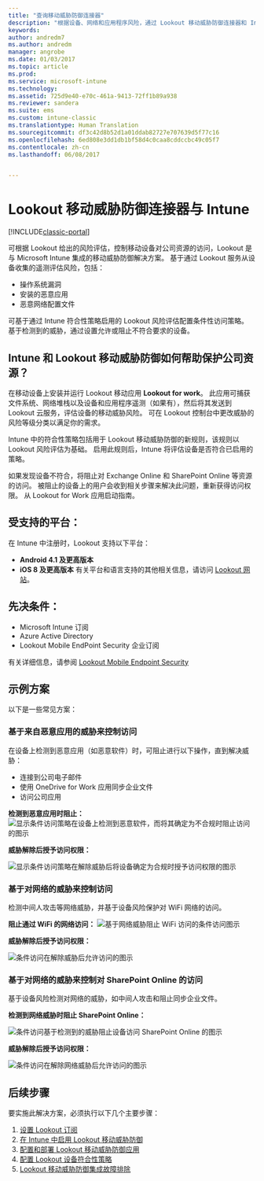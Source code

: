 ```yaml
---
title: "查询移动威胁防御连接器"
description: "根据设备、网络和应用程序风险，通过 Lookout 移动威胁防御连接器和 Intune 保护对公司资源的访问。"
keywords: 
author: andredm7
ms.author: andredm
manager: angrobe
ms.date: 01/03/2017
ms.topic: article
ms.prod: 
ms.service: microsoft-intune
ms.technology: 
ms.assetid: 725d9e40-e70c-461a-9413-72ff1b89a938
ms.reviewer: sandera
ms.suite: ems
ms.custom: intune-classic
ms.translationtype: Human Translation
ms.sourcegitcommit: df3c42d8b52d1a01ddab82727e707639d5f77c16
ms.openlocfilehash: 6ed808e3dd1db1bf58d4c0caa8cddccbc49c05f7
ms.contentlocale: zh-cn
ms.lasthandoff: 06/08/2017


---
```


# <a name="lookout-mobile-threat-defense-connector-with-intune"></a>Lookout 移动威胁防御连接器与 Intune

[!INCLUDE[classic-portal](../includes/classic-portal.md)]

可根据 Lookout 给出的风险评估，控制移动设备对公司资源的访问，Lookout 是与 Microsoft Intune 集成的移动威胁防御解决方案。 基于通过 Lookout 服务从设备收集的遥测评估风险，包括：
- 操作系统漏洞
- 安装的恶意应用
- 恶意网络配置文件

可基于通过 Intune 符合性策略启用的 Lookout 风险评估配置条件性访问策略。 基于检测到的威胁，通过设置允许或阻止不符合要求的设备。

## <a name="how-do-intune-and-lookout-mobile-threat-defense-help-protect-company-resources"></a>Intune 和 Lookout 移动威胁防御如何帮助保护公司资源？
在移动设备上安装并运行 Lookout 移动应用 **Lookout for work**。 此应用可捕获文件系统、网络堆栈以及设备和应用程序遥测（如果有），然后将其发送到 Lookout 云服务，评估设备的移动威胁风险。 可在 Lookout 控制台中更改威胁的风险等级分类以满足你的需求。  

Intune 中的符合性策略包括用于 Lookout 移动威胁防御的新规则，该规则以 Lookout 风险评估为基础。 启用此规则后，Intune 将评估设备是否符合已启用的策略。

如果发现设备不符合，将阻止对 Exchange Online 和 SharePoint Online 等资源的访问。 被阻止的设备上的用户会收到相关步骤来解决此问题，重新获得访问权限。 从 Lookout for Work 应用启动指南。

## <a name="supported-platforms"></a>受支持的平台：
在 Intune 中注册时，Lookout 支持以下平台：
* **Android 4.1 及更高版本**
* **iOS 8 及更高版本** 有关平台和语言支持的其他相关信息，请访问 [Lookout 网站](https://personal.support.lookout.com/hc/articles/114094140253)。

## <a name="prerequisites"></a>先决条件：
* Microsoft Intune 订阅
* Azure Active Directory
* Lookout Mobile EndPoint Security 企业订阅  

有关详细信息，请参阅 [Lookout Mobile Endpoint Security](https://www.lookout.com/products/mobile-endpoint-security)

## <a name="sample-scenarios"></a>示例方案
以下是一些常见方案：

### <a name="control-access-based-on-threats-from-malicious-apps"></a>基于来自恶意应用的威胁来控制访问
在设备上检测到恶意应用（如恶意软件）时，可阻止进行以下操作，直到解决威胁：
* 连接到公司电子邮件
* 使用 OneDrive for Work 应用同步企业文件
* 访问公司应用

**检测到恶意应用时阻止：**
![显示条件访问策略在设备上检测到恶意软件，而将其确定为不合规时阻止访问的图示](../media/mtp/malicious-apps-blocked.png)

**威胁解除后授予访问权限：**

![显示条件访问策略在解除威胁后将设备确定为合规时授予访问权限的图示](../media/mtp/malicious-apps-unblocked.png)

### <a name="control-access-based-on-threat-to-network"></a>基于对网络的威胁来控制访问
检测中间人攻击等网络威胁，并基于设备风险保护对 WiFi 网络的访问。

**阻止通过 WiFi 的网络访问：**
![基于网络威胁阻止 WiFi 访问的条件访问图示](../media/mtp/network-wifi-blocked.png)

**威胁解除后授予访问权限：**

![条件访问在解除威胁后允许访问的图示](../media/mtp/network-wifi-unblocked.png)
### <a name="control-access-to-sharepoint-online-based-on-threat-to-network"></a>基于对网络的威胁来控制对 SharePoint Online 的访问

基于设备风险检测对网络的威胁，如中间人攻击和阻止同步企业文件。

**检测到网络威胁时阻止 SharePoint Online：**

![条件访问基于检测到的威胁阻止设备访问 SharePoint Online 的图示](../media/mtp/network-spo-blocked.png)


**威胁解除后授予访问权限：**

![条件访问在解除网络威胁后允许访问的图示](../media/mtp/network-spo-unblocked.png)

## <a name="next-steps"></a>后续步骤
要实施此解决方案，必须执行以下几个主要步骤：
1.  [设置 Lookout 订阅](setup-your-lookout-mtd-subscription.md)
2.  [在 Intune 中启用 Lookout 移动威胁防御](enable-lookout-mtd-connection.md)
3.  [配置和部署 Lookout 移动威胁防御应用](configure-deploy-lookout-for-work-app.md)
4.  [配置 Lookout 设备符合性策略](create-lookout-device-compliance-policy.md)
5.  [Lookout 移动威胁防御集成故障排除](/intune-classic/troubleshoot/device-threat-protection-troubleshooting)

